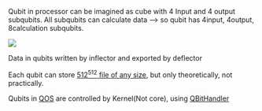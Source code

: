 Qubit in processor can be imagined as  cube with 4 Input and 4 output subqubits. All subqubits can calculate data --> so qubit has 4input, 4output, 8calculation subqubits.

![](qbit.png)

Data in qubits written by inflector and exported by deflector

Each qubit can store [$512^{512}$ file of any size](ESFS.Q.md), but only theoretically, not practically. 

Qubits in [QOS](QOS⚛️.md) are controlled by Kernel(Not core), using [QBitHandler](System%20bootloading%20process.md)
